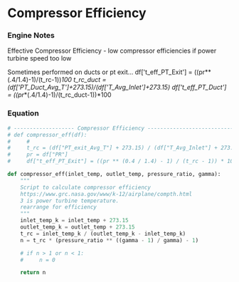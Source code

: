 # Compressor Efficiency

### Engine Notes
Effective Compressor Efficiency - low compressor efficiencies if power turbine speed too low

Sometimes performed on ducts or pt exit...
df['t_eff_PT_Exit'] = ((pr**(.4/1.4)-1)/(t_rc-1))*100
t_rc_duct = (df['PT_Duct_Avg_T']+273.15)/(df['T_Avg_Inlet']+273.15)
df['t_eff_PT_Duct'] = ((pr**(.4/1.4)-1)/(t_rc_duct-1))*100



### Equation
```python
# ------------------- Compressor Efficiency -----------------------------------------
# def compressor_eff(df):
#     # 
#     t_rc = (df["PT_exit_Avg_T"] + 273.15) / (df["T_Avg_Inlet"] + 273.15)
#     pr = df["PR"]
#     df["t_eff_PT_Exit"] = ((pr ** (0.4 / 1.4) - 1) / (t_rc - 1)) * 100

def compressor_eff(inlet_temp, outlet_temp, pressure_ratio, gamma):
    """
    Script to calculate compressor efficiency
    https://www.grc.nasa.gov/www/k-12/airplane/compth.html
    3 is power turbine temperature.
    rearrange for efficiency
    """
    inlet_temp_k = inlet_temp + 273.15
    outlet_temp_k = outlet_temp + 273.15
    t_rc = inlet_temp_k / (outlet_temp_k - inlet_temp_k)
    n = t_rc * (pressure_ratio ** ((gamma - 1) / gamma) - 1)

    # if n > 1 or n < 1:
    #     n = 0

    return n
```
